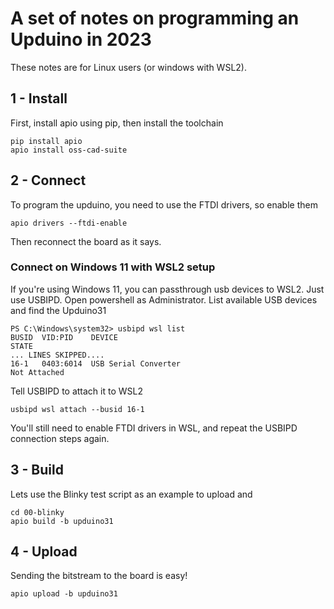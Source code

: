 # A set of notes on programming an Upduino in 2023

These notes are for Linux users (or windows with WSL2).

## 1 - Install

First, install apio using pip, then install the toolchain

```
pip install apio
apio install oss-cad-suite
```

## 2 - Connect

To program the upduino, you need to use the FTDI drivers, so enable them

```
apio drivers --ftdi-enable
```

Then reconnect the board as it says.

### Connect on Windows 11 with WSL2 setup

If you're using Windows 11, you can passthrough usb devices to WSL2. Just use USBIPD. Open powershell as Administrator. List available USB devices and find the Upduino31

```
PS C:\Windows\system32> usbipd wsl list
BUSID  VID:PID    DEVICE                                                        STATE
... LINES SKIPPED....
16-1   0403:6014  USB Serial Converter                                          Not Attached
```

Tell USBIPD to attach it to WSL2

```
usbipd wsl attach --busid 16-1
```

You'll still need to enable FTDI drivers in WSL, and repeat the USBIPD connection steps again.

## 3 - Build

Lets use the Blinky test script as an example to upload and 

```
cd 00-blinky
apio build -b upduino31 
```

## 4 - Upload

Sending the bitstream to the board is easy!

```
apio upload -b upduino31
```
